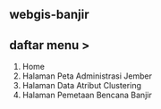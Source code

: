 ## webgis-banjir

## daftar menu >

1. Home
2. Halaman Peta Administrasi Jember
3. Halaman Data Atribut Clustering
4. Halaman Pemetaan Bencana Banjir
